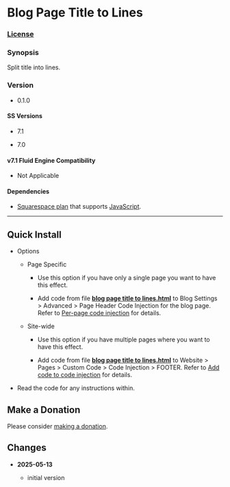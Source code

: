 # Blog Page Title to Lines

### [License][1]

### Synopsis

Split title into lines.

### Version

  * 0.1.0

#### SS Versions

  * 7.1
  
  * 7.0

#### v7.1 Fluid Engine Compatibility

  * Not Applicable

#### Dependencies

  * [Squarespace plan][2] that supports [JavaScript][3].

---

## Quick Install

* Options

  * Page Specific
  
    * Use this option if you have only a single page you want to have this
      effect.
      
    * Add code from file **[blog page title to lines.html][4]** to
      Blog Settings > Advanced > Page Header Code Injection for the blog page.
      Refer to [Per-page code injection][5] for details.
      
  * Site-wide
  
    * Use this option if you have multiple pages where you want to have this
      effect.
      
    * Add code from file **[blog page title to lines.html][4]** to Website >
      Pages > Custom Code > Code Injection > FOOTER. Refer to [Add code to code
      injection][6] for details.
      
* Read the code for any instructions within.

## Make a Donation

Please consider [making a donation][7].

## Changes

<!-- * **2021-05-08**

  * verified code works on v7.0 using Brine template family
  * bumped version to 0.1d2
  -->
* **2025-05-13**

  * initial version

[1]: https://github.com/tomsWebConsulting/twcsl/blob/main/LICENSE.txt#L1
[2]: https://www.squarespace.com/pricing
[3]: https://en.wikipedia.org/wiki/JavaScript
[4]: blog%20page%20title%20to%20lines.html#L1
[5]: https://support.squarespace.com/hc/en-us/articles/205815908-Using-code-injection#toc-per-page-code-injection
[6]: https://support.squarespace.com/hc/en-us/articles/205815908-Using-code-injection#toc-add-code-to-code-injection
[7]: https://github.com/tomsWebConsulting/twcsl#make-a-donation
